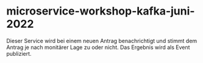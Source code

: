 # microservice-workshop-kafka-juni-2022

Dieser Service wird bei einem neuen Antrag benachrichtigt und
stimmt dem Antrag je nach monitärer Lage zu oder nicht.
Das Ergebnis wird als Event publiziert.